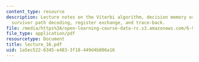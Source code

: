 ```yaml
---
content_type: resource
description: Lecture notes on the Viterbi algorithm, decision memory organization,
  survivor path decoding, register exchange, and trace-back.
file: /media/https%3A/open-learning-course-data-rc.s3.amazonaws.com/6-973-communication-system-design-spring-2006/1a5ec5226345e4833f18449d4b006a16_lecture_16.pdf
file_type: application/pdf
resourcetype: Document
title: lecture_16.pdf
uid: 1a5ec522-6345-e483-3f18-449d4b006a16
---
```


